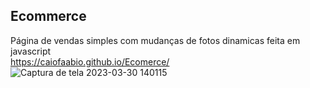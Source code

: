 ## Ecommerce
Página de vendas simples com mudanças de fotos dinamicas feita em javascript
</br>
https://caiofaabio.github.io/Ecomerce/
</br>
![Captura de tela 2023-03-30 140115](https://user-images.githubusercontent.com/109986771/228911016-0bea2a6f-c977-42ff-9479-57a72fe5d2e3.png)
